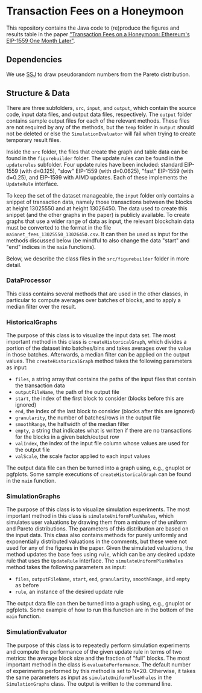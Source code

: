 # Transaction Fees on a Honeymoon
This repository contains the Java code to (re)produce the figures and results table in the paper ["Transaction Fees on a Honeymoon: Ethereum's EIP-1559 One Month Later"](https://arxiv.org/abs/2110.04753).

## Dependencies
We use [SSJ](https://github.com/umontreal-simul/ssj) to draw pseudorandom numbers from the Pareto distribution. 

## Structure & Data
There are three subfolders, `src`, `input`, and `output`, which contain the source code, input data files, and output data files, respectively. The `output` folder contains sample output files for each of the relevant methods. These files are not required by any of the methods, but the `temp` folder in `output` should not be deleted or else the `SimulationEvaluator` will fail when trying to create temporary result files. 

Inside the `src` folder, the files that create the graph and table data can be found in the `figurebuilder` folder. The update rules can be found in the `updaterules` subfolder. Four update rules have been included: standard EIP-1559 (with d=0.125), "slow" EIP-1559 (with d=0.0625), "fast" EIP-1559 (with d=0.25), and EIP-1599 with AIMD updates. Each of these implements the `UpdateRule` interface.

To keep the set of the dataset manageable, the `input` folder only contains a snippet of transaction data, namely those transactions between the blocks at height 13025550 and at height 13026450. The data used to create this snippet (and the other graphs in the paper) is publicly available. To create graphs that use a wider range of data as input, the relevant blockchain data must be converted to the format in the file `mainnet_fees_13025550_13026450.csv`. It can then be used as input for the methods discussed below (be mindful to also change the data "start" and "end" indices in the `main` functions).

Below, we describe the class files in the `src/figurebuilder` folder in more detail.

### DataProcessor

This class contains several methods that are used in the other classes, in particular to compute averages over batches of blocks, and to apply a median filter over the result.

### HistoricalGraphs

The purpose of this class is to visualize the input data set. The most important method in this class is `createHistoricalGraph`, which divides a portion of the dataset into batches/bins and takes averages over the value in those batches. Afterwards, a median filter can be applied on the output values. The  `createHistoricalGraph` method takes the following parameters as input:

- `files`, a string array that contains the paths of the input files that contain the transaction data
- `outputFileName`, the path of the output file
- `start`, the index of the first block to consider (blocks before this are ignored)
- `end`, the index of the last block to consider (blocks after this are ignored) 
- `granularity`, the number of batches/rows in the output file
- `smoothRange`, the halfwidth of the median filter
- `empty`, a string that indicates what is written if there are no transactions for the blocks in a given batch/output row
- `valIndex`, the index of the input file column whose values are used for the output file
- `valScale`, the scale factor applied to each input values

The output data file can then be turned into a graph using, e.g., gnuplot or pgfplots. Some sample executions of `createHistoricalGraph` can be found in the `main` function. 

### SimulationGraphs

The purpose of this class is to visualize simulation experiments. The most important method in this class is `simulateUniformPlusWhales`, which simulates user valuations by drawing them from a mixture of the uniform and Pareto distributions. The parameters of this distribution are based on the input data. This class also contains methods for purely uniformly and exponentially distributed valuations in the comments, but these were not used for any of the figures in the paper. Given the simulated valuations, the method updates the base fees using `rule`, which can be any desired update rule that uses the `UpdateRule` interface. The `simulateUniformPlusWhales` method takes the following parameters as input:

- `files`, `outputFileName`, `start`, `end`, `granularity`, `smoothRange`, and `empty` as before
- `rule`, an instance of the desired update rule

The output data file can then be turned into a graph using, e.g., gnuplot or pgfplots. Some example of how to run this function are in the bottom of the `main` function. 

### SimulationEvaluator

The purpose of this class is to repeatedly perform simulation experiments and compute the performance of the given update rule in terms of two metrics: the average block size and the fraction of "full" blocks. The most important method in the class is `evaluatePerformance`. The default number of experiments performed by this method is set to N=20. Otherwise, it takes the same parameters as input as `simulateUniformPlusWhales` in the `SimulationGraphs` class. The output is written to the command line. 